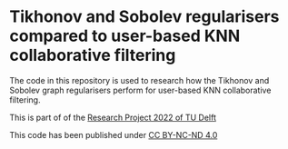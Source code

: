 # Tikhonov and Sobolev regularisers compared to user-based KNN collaborative filtering

The code in this repository is used to research how the Tikhonov and Sobolev graph regularisers perform for user-based KNN collaborative filtering.

This is part of of the [Research Project 2022 of TU Delft](https://github.com/TU-Delft-CSE/Research-Project)

This code has been published under [CC BY-NC-ND 4.0](https://creativecommons.org/licenses/by-nc-nd/4.0/)